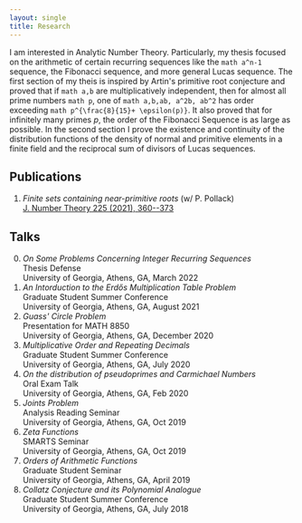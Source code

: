 ```yaml
---
layout: single
title: Research
---
```

I am interested in Analytic Number Theory. Particularly, my thesis focused on the arithmetic of certain recurring sequences like the ```math a^n-1 ``` sequence, the Fibonacci sequence, and more general Lucas sequence. The first section of my theis is inspired by Artin's primitive root conjecture and proved that if ``` math a,b ``` are multiplicatively independent, then for almost all prime numbers ``` math p ```, one of ``` math a,b,ab, a^2b, ab^2 ``` has order exceeding ``` math p^{\frac{8}{15}+ \epsilon(p)} ```. It also proved that for infinitely many primes $p$, the order of the Fibonacci Sequence is as large as possible.
In the second section I prove the existence and continuity of the distribution functions of the density of normal and primitive elements in a finite field and the reciprocal sum of divisors of Lucas sequences.  <br/>



## Publications 
1. *Finite sets containing near-primitive roots* (w/ P. Pollack) <br/>
   <a href="https://arxiv.org/abs/2006.15200" target="_blank">J. Number Theory 225 (2021), 360--373</a>

## Talks
0. *On Some Problems Concerning Integer Recurring Sequences*  
    Thesis Defense  <br/>
	University of Georgia, Athens, GA, March 2022
1. *An Intorduction to the Erdős Multiplication Table Problem*  
    Graduate Student Summer Conference  <br/>
	University of Georgia, Athens, GA, August 2021
2. *Guass' Circle Problem*  
     Presentation for MATH 8850<br/>
	University of Georgia, Athens, GA, December 2020
3. *Multiplicative Order and Repeating Decimals*  
    Graduate Student Summer Conference  <br/>
	University of Georgia, Athens, GA, July 2020
4. *On the distribution of pseudoprimes and Carmichael Numbers*  
	Oral Exam Talk <br/>
		University of Georgia, Athens, GA, Feb 2020
5. *Joints Problem*  
	Analysis Reading Seminar <br/>
		University of Georgia, Athens, GA, Oct 2019
6. *Zeta Functions*  
    SMARTS Seminar <br/>
	University of Georgia, Athens, GA, Oct 2019
7. *Orders of Arithmetic Functions*  
	Graduate Student Seminar <br/>
		University of Georgia, Athens, GA, April 2019
8. *Collatz Conjecture and its Polynomial Analogue*  
    Graduate Student Summer Conference  <br/>
	University of Georgia, Athens, GA, July 2018
